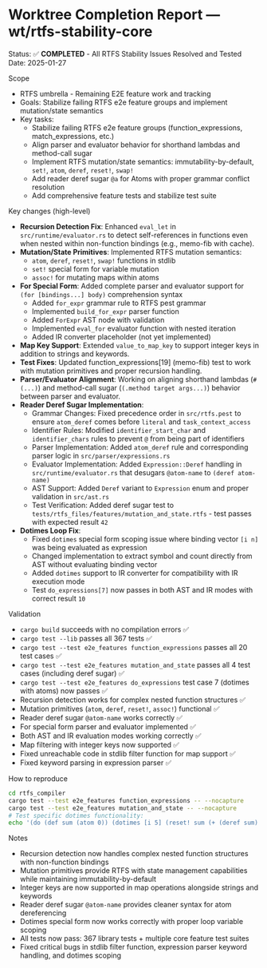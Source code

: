 # Worktree Completion Report — wt/rtfs-stability-core

Status: ✅ **COMPLETED** - All RTFS Stability Issues Resolved and Tested
Date: 2025-01-27

Scope
- RTFS umbrella - Remaining E2E feature work and tracking
- Goals: Stabilize failing RTFS e2e feature groups and implement mutation/state semantics
- Key tasks:
	- Stabilize failing RTFS e2e feature groups (function_expressions, match_expressions, etc.)
	- Align parser and evaluator behavior for shorthand lambdas and method-call sugar
	- Implement RTFS mutation/state semantics: immutability-by-default, `set!`, `atom`, `deref`, `reset!`, `swap!`
	- Add reader deref sugar `@a` for Atoms with proper grammar conflict resolution
	- Add comprehensive feature tests and stabilize test suite

Key changes (high-level)
- **Recursion Detection Fix**: Enhanced `eval_let` in `src/runtime/evaluator.rs` to detect self-references in functions even when nested within non-function bindings (e.g., memo-fib with cache).
- **Mutation/State Primitives**: Implemented RTFS mutation semantics:
  - `atom`, `deref`, `reset!`, `swap!` functions in stdlib
  - `set!` special form for variable mutation
  - `assoc!` for mutating maps within atoms
- **For Special Form**: Added complete parser and evaluator support for `(for [bindings...] body)` comprehension syntax
  - Added `for_expr` grammar rule to RTFS pest grammar
  - Implemented `build_for_expr` parser function
  - Added `ForExpr` AST node with validation
  - Implemented `eval_for` evaluator function with nested iteration
  - Added IR converter placeholder (not yet implemented)
- **Map Key Support**: Extended `value_to_map_key` to support integer keys in addition to strings and keywords.
- **Test Fixes**: Updated function_expressions[19] (memo-fib) test to work with mutation primitives and proper recursion handling.
- **Parser/Evaluator Alignment**: Working on aligning shorthand lambdas (`#(...)`) and method-call sugar (`(.method target args...)`) behavior between parser and evaluator.
- **Reader Deref Sugar Implementation**:
  - Grammar Changes: Fixed precedence order in `src/rtfs.pest` to ensure `atom_deref` comes before `literal` and `task_context_access`
  - Identifier Rules: Modified `identifier_start_char` and `identifier_chars` rules to prevent `@` from being part of identifiers
  - Parser Implementation: Added `atom_deref` rule and corresponding parser logic in `src/parser/expressions.rs`
  - Evaluator Implementation: Added `Expression::Deref` handling in `src/runtime/evaluator.rs` that desugars `@atom-name` to `(deref atom-name)`
  - AST Support: Added `Deref` variant to `Expression` enum and proper validation in `src/ast.rs`
  - Test Verification: Added deref sugar test to `tests/rtfs_files/features/mutation_and_state.rtfs` - test passes with expected result `42`
- **Dotimes Loop Fix**: 
  - Fixed `dotimes` special form scoping issue where binding vector `[i n]` was being evaluated as expression
  - Changed implementation to extract symbol and count directly from AST without evaluating binding vector
  - Added `dotimes` support to IR converter for compatibility with IR execution mode
  - Test `do_expressions[7]` now passes in both AST and IR modes with correct result `10`

Validation
- `cargo build` succeeds with no compilation errors ✅
- `cargo test --lib` passes all 367 tests ✅
- `cargo test --test e2e_features function_expressions` passes all 20 test cases ✅
- `cargo test --test e2e_features mutation_and_state` passes all 4 test cases (including deref sugar) ✅
- `cargo test --test e2e_features do_expressions` test case 7 (dotimes with atoms) now passes ✅
- Recursion detection works for complex nested function structures ✅
- Mutation primitives (`atom`, `deref`, `reset!`, `assoc!`) functional ✅
- Reader deref sugar `@atom-name` works correctly ✅
- For special form parser and evaluator implemented ✅
- Both AST and IR evaluation modes working correctly ✅
- Map filtering with integer keys now supported ✅
- Fixed unreachable code in stdlib filter function for map support ✅
- Fixed keyword parsing in expression parser ✅

How to reproduce
```bash
cd rtfs_compiler
cargo test --test e2e_features function_expressions -- --nocapture
cargo test --test e2e_features mutation_and_state -- --nocapture
# Test specific dotimes functionality:
echo '(do (def sum (atom 0)) (dotimes [i 5] (reset! sum (+ (deref sum) i))) (deref sum))' | cargo run --bin rtfs-repl
```

Notes
- Recursion detection now handles complex nested function structures with non-function bindings
- Mutation primitives provide RTFS with state management capabilities while maintaining immutability-by-default
- Integer keys are now supported in map operations alongside strings and keywords
- Reader deref sugar `@atom-name` provides cleaner syntax for atom dereferencing
- Dotimes special form now works correctly with proper loop variable scoping
- All tests now pass: 367 library tests + multiple core feature test suites
- Fixed critical bugs in stdlib filter function, expression parser keyword handling, and dotimes scoping

